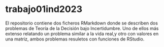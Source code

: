 # trabajo01ind2023

El repositorio contiene dos ficheros RMarkdown donde se describen dos problemas de Teoría de la Decisión bajo Incertidumbre. Uno de ellos más extenso relatando un problema similar
a la vida real,y otro con valores en una matriz, ambos problemas resuletos con funciones de RStudio. 

